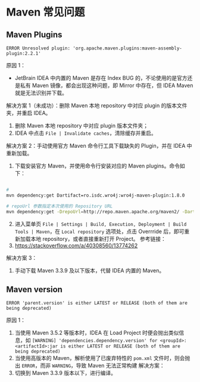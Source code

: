 # Maven 常见问题

## Maven Plugins

 `ERROR Unresolved plugin: 'org.apache.maven.plugins:maven-assembly-plugin:2.2.1'`

原因 1：
- JetBrain IDEA 中内置的 Maven 是存在 Index BUG 的，不论使用的是官方还是私有 Maven 镜像，都会出现这种问题，即 Mirror 中存在，但 IDEA Maven 就是无法识别并下载。

解决方案 1（未成功）：删除 Maven 本地 repository 中对应 plugin 的版本文件夹，并重启 IDEA。
1. 删除 Maven 本地 repository 中对应 plugin 版本文件夹；
2. IDEA 中点击 `File | Invalidate caches`，清除缓存并重启。

解决方案 2：手动使用官方 Maven 命令行工具下载缺失的 Plugin，并在 IDEA 中重新加载。
1. 下载安装官方 Maven，并使用命令行安装对应的 Maven plugins。命令如下：
```bash

# 
mvn dependency:get Dartifact=ro.isdc.wro4j:wro4j-maven-plugin:1.8.0

# repoUrl 参数指定本次使用的 Repository URL
mvn dependency:get -DrepoUrl=http://repo.maven.apache.org/maven2/ -Dartifact=ro.isdc.wro4j:wro4j-maven-plugin:1.8.0
```
2. 进入菜单页 `File | Settings | Build, Execution, Deployment | Build Tools | Maven`，在 `Local repository` 选项处，点击 Overrride 后，即可重新加载本地 repository，或者直接重新打开 Project。
参考链接：
1. https://stackoverflow.com/a/40308560/13774262

解决方案 3：
1. 手动下载 Maven 3.3.9 及以下版本，代替 IDEA 内置的 Maven。

## Maven version

`ERROR 'parent.version' is either LATEST or RELEASE (both of them are being deprecated)`


原因 1：
1. 当使用 Maven 3.5.2 等版本时，IDEA 在 Load Project 时便会抛出类似信息，如 `[WARNING] 'dependencies.dependency.version' for <groupId>:<artifactId>:jar is either LATEST or RELEASE (both of them are being deprecated)`
2. 当使用高版本的 Maven，解析使用了已废弃特性的 `pom.xml` 文件时，则会抛出 `ERROR`，而非 `WARNING`，导致 Maven 无法正常构建
解决方案：
1. 切换到 Maven 3.3.9 版本以下，进行编译。